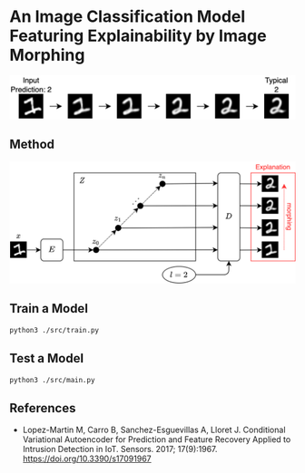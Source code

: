# An Image Classification Model Featuring Explainability by Image Morphing

![An example of explanation](docs/fig-explanation-example.png)

## Method

![The process of generating an explanation](docs/fig-algorithm.png)

## Train a Model

```shell
python3 ./src/train.py
```

## Test a Model

```
python3 ./src/main.py 
```

## References

- Lopez-Martin M, Carro B, Sanchez-Esguevillas A, Lloret J. Conditional Variational Autoencoder for Prediction and Feature Recovery Applied to Intrusion Detection in IoT. Sensors. 2017; 17(9):1967. https://doi.org/10.3390/s17091967
